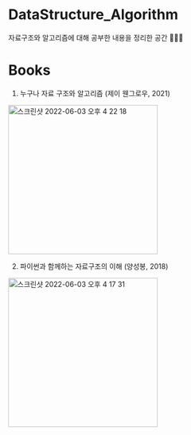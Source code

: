 # DataStructure_Algorithm
자료구조와 알고리즘에 대해 공부한 내용을 정리한 공간 ✍🏻✨

# Books
1. 누구나 자료 구조와 알고리즘 (제이 웬그로우, 2021)

<img width="300" alt="스크린샷 2022-06-03 오후 4 22 18" src="https://user-images.githubusercontent.com/78308684/171807289-da1d59b2-dcbc-475c-94de-bbe4b83032b7.png">
  
  
2. 파이썬과 함께하는 자료구조의 이해 (양성봉, 2018)

<img width="300" alt="스크린샷 2022-06-03 오후 4 17 31" src="https://user-images.githubusercontent.com/78308684/171806559-06b5c757-f8c9-4351-b9c4-9ca5753ce32c.png">
